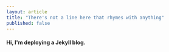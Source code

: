```yaml
---
layout: article
title: "There's not a line here that rhymes with anything"
published: false
---
```





#### Hi, I'm deploying a Jekyll blog.
